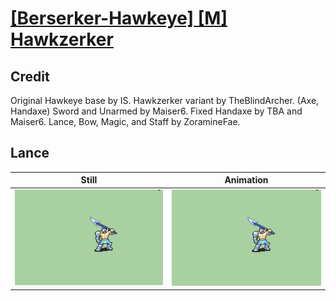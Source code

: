 # [\[Berserker-Hawkeye\] \[M\] Hawkzerker](../)

## Credit

Original Hawkeye base by IS.
Hawkzerker variant by TheBlindArcher. (Axe, Handaxe)
Sword and Unarmed by Maiser6.
Fixed Handaxe by TBA and Maiser6.
Lance, Bow, Magic, and Staff by ZoramineFae.
	
## Lance

| Still | Animation |
| :---: | :-------: |
| ![Lance still](./Lance_000.png) | ![Lance animation](./Lance.gif) |
